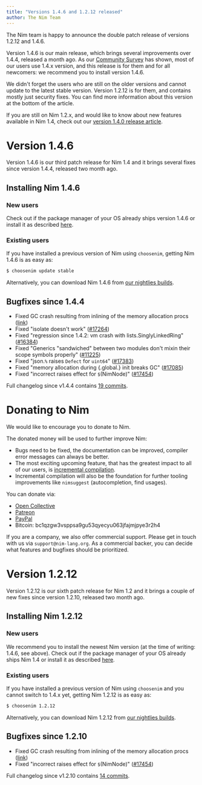 ```yaml
---
title: "Versions 1.4.6 and 1.2.12 released"
author: The Nim Team
---
```


The Nim team is happy to announce the double patch release of versions 1.2.12 and 1.4.6.

Version 1.4.6 is our main release, which brings several improvements over
1.4.4, released a month ago.
As our [Community Survey](https://nim-lang.org/blog/2021/01/20/community-survey-results-2020.html)
has shown, most of our users use 1.4.x version, and this release is for them
and for all newcomers: we recommend you to install version 1.4.6.

We didn't forget the users who are still on the older versions and cannot
update to the latest stable version.
Version 1.2.12 is for them, and contains mostly just security fixes.
You can find more information about this version at the bottom of the article.

If you are still on Nim 1.2.x, and would like to know about new features
available in Nim 1.4, check out our
[version 1.4.0 release article](https://nim-lang.org/blog/2020/10/16/version-140-released.html).



# Version 1.4.6

Version 1.4.6 is our third patch release for Nim 1.4 and it brings several
fixes since version 1.4.4, released two month ago.


## Installing Nim 1.4.6

### New users

Check out if the package manager of your OS already ships version 1.4.6 or
install it as described [here](https://nim-lang.org/install.html).


### Existing users

If you have installed a previous version of Nim using `choosenim`,
getting Nim 1.4.6 is as easy as:

```bash
$ choosenim update stable
```

Alternatively, you can download Nim 1.4.6 from
[our nightlies builds](https://github.com/nim-lang/nightlies/releases/tag/2021-04-15-version-1-4-2b6b08032348939e5d355a6cb4faa0169306c17f).



## Bugfixes since 1.4.4

- Fixed GC crash resulting from inlining of the memory allocation procs
  ([link](https://github.com/nim-lang/Nim/pull/17709))
- Fixed "isolate doesn't work"
  ([#17264](https://github.com/nim-lang/Nim/issues/17264))
- Fixed "regression since 1.4.2: vm crash with lists.SinglyLinkedRing"
  ([#16384](https://github.com/nim-lang/Nim/issues/16384))
- Fixed "Generics "sandwiched" between two modules don't mixin their scope symbols properly"
  ([#11225](https://github.com/nim-lang/Nim/issues/11225))
- Fixed "json.`%` raises `Defect` for `uint64`"
  ([#17383](https://github.com/nim-lang/Nim/issues/17383))
- Fixed "memory allocation during {.global.} init breaks GC"
  ([#17085](https://github.com/nim-lang/Nim/issues/17085))
- Fixed "incorrect raises effect for `$`(NimNode)"
  ([#17454](https://github.com/nim-lang/Nim/issues/17454))

Full changelog since v1.4.4 contains [19 commits](https://github.com/nim-lang/Nim/compare/v1.4.4...v1.4.6).




# Donating to Nim

We would like to encourage you to donate to Nim.

The donated money will be used to further improve Nim:
- Bugs need to be fixed, the documentation can be improved, compiler error
  messages can always be better.
- The most exciting upcoming feature, that has the greatest impact to all
  of our users, is [incremental compilation](https://github.com/nim-lang/RFCs/issues/46).
- Incremental compilation will also be the foundation for further tooling
  improvements like `nimsuggest` (autocompletion, find usages).


You can donate via:

* [Open Collective](https://opencollective.com/nim)
* [Patreon](https://www.patreon.com/araq)
* [PayPal](https://www.paypal.com/donate/?cmd=_s-xclick&hosted_button_id=FLWX5V2PMAXAU)
* Bitcoin: bc1qzgw3vsppsa9gu53qyecyu063jfajmjpye3r2h4

If you are a company, we also offer commercial support.
Please get in touch with us via `support@nim-lang.org`.
As a commercial backer, you can decide what features and bugfixes should
be prioritized.




# Version 1.2.12

Version 1.2.12 is our sixth patch release for Nim 1.2 and it brings a couple of
new fixes since version 1.2.10, released two month ago.


## Installing Nim 1.2.12

### New users

We recommend you to install the newest Nim version (at the time of writing: 1.4.6, see above).
Check out if the package manager of your OS already ships Nim 1.4 or
install it as described [here](https://nim-lang.org/install.html).


### Existing users

If you have installed a previous version of Nim using `choosenim` and you
cannot switch to 1.4.x yet, getting Nim 1.2.12 is as easy as:

```bash
$ choosenim 1.2.12
```

Alternatively, you can download Nim 1.2.12 from
[our nightlies builds](https://github.com/nim-lang/nightlies/releases/tag/2021-04-15-version-1-2-fb03c4b937ec4d96ca7b54c5527640f1ea8a9ad8).



## Bugfixes since 1.2.10

- Fixed GC crash resulting from inlining of the memory allocation procs
  ([link](https://github.com/nim-lang/Nim/pull/17709))
- Fixed "incorrect raises effect for `$`(NimNode)"
  ([#17454](https://github.com/nim-lang/Nim/issues/17454))

Full changelog since v1.2.10 contains [14 commits](https://github.com/nim-lang/Nim/compare/v1.2.10...v1.2.12).
